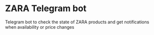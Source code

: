 # ZARA Telegram bot

Telegram bot to check the state of ZARA products and get notifications when availability or price changes